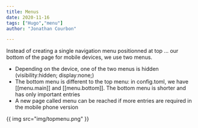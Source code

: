```yaml
---
title: Menus
date: 2020-11-16
tags: ["Hugo","menu"]
author: "Jonathan Courbon"

---
```

Instead of creating a single navigation menu positionned at top ... our bottom of the page for mobile devices, we use two menus.
<!--more-->

- Depending on the device, one of the two menus is hidden (visibility:hidden; display:none;)
- The bottom menu is different to the top menu: in config.toml, we have [[menu.main]] and [[menu.bottom]]. The bottom menu is shorter and has only important entries
- A new page called menu can be reached if more entries are required in the mobile phone version


{{ img src="img/topmenu.png" }}

